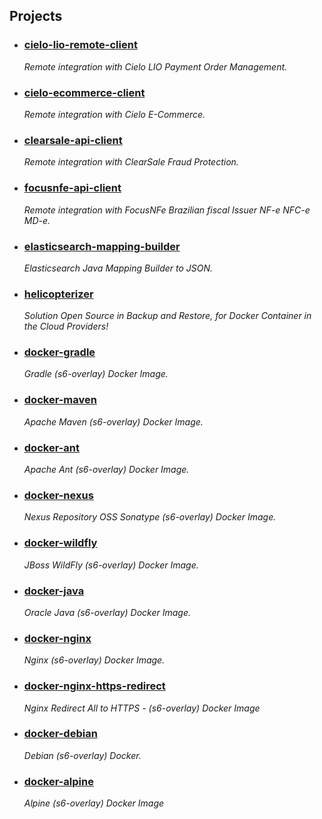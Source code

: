 ## Projects

- ### [cielo-lio-remote-client]
  *Remote integration with Cielo LIO Payment Order Management.*

- ### [cielo-ecommerce-client]
  *Remote integration with Cielo E-Commerce.*

- ### [clearsale-api-client]
  *Remote integration with ClearSale Fraud Protection.*

- ### [focusnfe-api-client]
  *Remote integration with FocusNFe Brazilian fiscal Issuer NF-e NFC-e MD-e.*

- ### [elasticsearch-mapping-builder]
  *Elasticsearch Java Mapping Builder to JSON.*
  
- ### [helicopterizer]
  *Solution Open Source in Backup and Restore, for Docker Container in the Cloud Providers!*

- ### [docker-gradle]
  *Gradle (s6-overlay) Docker Image.*

- ### [docker-maven]
  *Apache Maven (s6-overlay) Docker Image.*

- ### [docker-ant]
  *Apache Ant (s6-overlay) Docker Image.*

- ### [docker-nexus]
  *Nexus Repository OSS Sonatype (s6-overlay) Docker Image.*

- ### [docker-wildfly]
  *JBoss WildFly (s6-overlay) Docker Image.*

- ### [docker-java]
  *Oracle Java (s6-overlay) Docker Image.*

- ### [docker-nginx]
  *Nginx (s6-overlay) Docker Image.*

- ### [docker-nginx-https-redirect]
  *Nginx Redirect All to HTTPS - (s6-overlay) Docker Image*

- ### [docker-debian]
  *Debian (s6-overlay) Docker.*

- ### [docker-alpine]
  *Alpine (s6-overlay) Docker Image*


[cielo-lio-remote-client]: https://github.com/frekele/cielo-lio-remote-client
[cielo-ecommerce-client]: https://github.com/frekele/cielo-ecommerce-client
[clearsale-api-client]: https://github.com/frekele/clearsale-api-client
[focusnfe-api-client]: https://github.com/frekele/focusnfe-api-client

[elasticsearch-mapping-builder]: https://github.com/frekele/elasticsearch-mapping-builder
[helicopterizer]: https://github.com/frekele/helicopterizer

[docker-gradle]: https://github.com/frekele/docker-gradle
[docker-maven]: https://github.com/frekele/docker-maven
[docker-ant]: https://github.com/frekele/docker-ant
[docker-nexus]: https://github.com/frekele/docker-nexus
[docker-wildfly]: https://github.com/frekele/docker-wildfly
[docker-java]: https://github.com/frekele/docker-java
[docker-nginx]: https://github.com/frekele/docker-nginx
[docker-nginx-https-redirect]: https://github.com/frekele/docker-nginx-https-redirect
[docker-debian]: https://github.com/frekele/docker-debian
[docker-alpine]: https://github.com/frekele/docker-alpine
